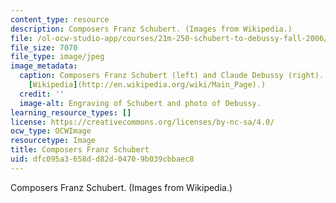 ```yaml
---
content_type: resource
description: Composers Franz Schubert. (Images from Wikipedia.)
file: /ol-ocw-studio-app/courses/21m-250-schubert-to-debussy-fall-2006/dfc095a3658dd82d04709b039cbbaec8_21m-250f06-th.jpg
file_size: 7070
file_type: image/jpeg
image_metadata:
  caption: Composers Franz Schubert (left) and Claude Debussy (right). (Images from
    [Wikipedia](http://en.wikipedia.org/wiki/Main_Page).)
  credit: ''
  image-alt: Engraving of Schubert and photo of Debussy.
learning_resource_types: []
license: https://creativecommons.org/licenses/by-nc-sa/4.0/
ocw_type: OCWImage
resourcetype: Image
title: Composers Franz Schubert
uid: dfc095a3-658d-d82d-0470-9b039cbbaec8
---
```

Composers Franz Schubert. (Images from Wikipedia.)